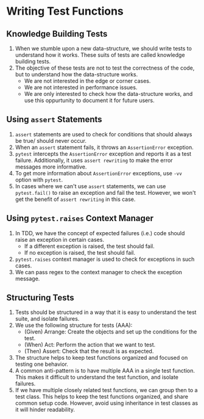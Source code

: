 # Writing Test Functions

## Knowledge Building Tests
1. When we stumble upon a new data-structure, we should write tests to understand how it works. These suits of tests are called knowledge building tests.
2. The objective of these tests are not to test the correctness of the code, but to understand how the data-structure works.
   - We are not interested in the edge or corner cases.
   - We are not interested in performance issues.
   - We are only interested to check how the data-structure works, and use this oppurtunity to document it for future users.

## Using `assert` Statements
1. `assert` statements are used to check for conditions that should always be true/ should never occur.
2. When an `assert` statement fails, it throws an `AssertionError` exception.
3. `pytest` intercepts the `AssertionError` exception and reports it as a test failure. Additionally, it uses `assert rewriting` to make the error messages more informative.
4. To get more information about `AssertionError` exceptions, use `-vv` option with `pytest`.
5. In cases where we can't use `assert` statements, we can use `pytest.fail()` to raise an exception and fail the test. However, we won't get the benefit of `assert rewriting` in this case.

## Using `pytest.raises` Context Manager
1. In TDD, we have the concept of expected failures (i.e.) code should raise an exception in certain cases.
   - If a different exception is raised, the test should fail.
   - If no exception is raised, the test should fail.
2. `pytest.raises` context manager is used to check for exceptions in such cases.
3. We can pass regex to the context manager to check the exception message.

## Structuring Tests
1. Tests should be structured in a way that it is easy to understand the test suite, and isolate failures.
2. We use the following structure for tests (AAA):
   - (Given) Arrange: Create the objects and set up the conditions for the test.
   - (When) Act: Perform the action that we want to test.
   - (Then) Assert: Check that the result is as expected.
3. The structure helps to keep test functions organized and focused on testing one behavior.
4. A common anti-pattern is to have multiple AAA in a single test function. This makes it difficult to understand the test function, and isolate failures.
5. If we have multiple closely related test functions, we can group then to a test class. This helps to keep the test functions organized, and share common setup code. However, avoid using inheritance in test classes as it will hinder readability.
